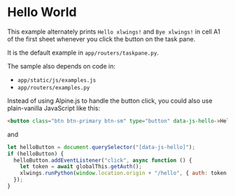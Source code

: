 # Hello World

This example alternately prints `Hello xlwings!` and `Bye xlwings!` in cell A1 of the first sheet whenever you click the button on the task pane.

It is the default example in `app/routers/taskpane.py`.

The sample also depends on code in:

- `app/static/js/examples.js`
- `app/routers/examples.py`

Instead of using Alpine.js to handle the button click, you could also use plain-vanilla JavaScript like this:

```html
<button class="btn btn-primary btn-sm" type="button" data-js-hello->Hello World</button>
```

and

```js
let helloButton = document.querySelector("[data-js-hello]");
if (helloButton) {
  helloButton.addEventListener("click", async function () {
    let token = await globalThis.getAuth();
    xlwings.runPython(window.location.origin + "/hello", { auth: token });
  });
}
```
